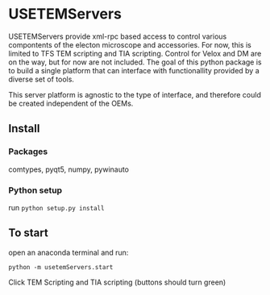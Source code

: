 # USETEMServers

USETEMServers provide xml-rpc based access to control various compontents of the electon microscope and accessories. For now, this is limited to TFS TEM scripting and TIA scripting.  Control for Velox and DM are on the way, but for now are not included.  The goal of this python package is to build a single platform that can interface with functionallity provided by a diverse set of tools.  

This server platform is agnostic to the type of interface, and therefore could be created independent of the OEMs.


## Install

### Packages

comtypes, pyqt5, numpy, pywinauto


### Python setup

run `python setup.py install`



## To start

open an anaconda terminal and run:

	python -m usetemServers.start

Click TEM Scripting and TIA scripting (buttons should turn green)


